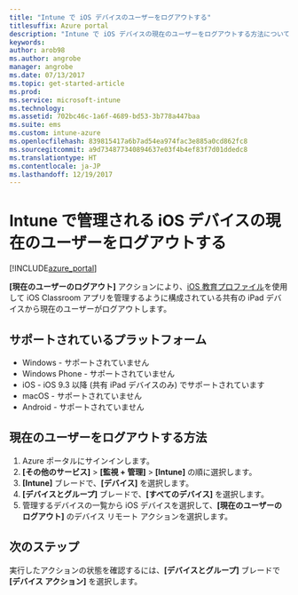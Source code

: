 ```yaml
---
title: "Intune で iOS デバイスのユーザーをログアウトする"
titlesuffix: Azure portal
description: "Intune で iOS デバイスの現在のユーザーをログアウトする方法について説明します。\""
keywords: 
author: arob98
ms.author: angrobe
manager: angrobe
ms.date: 07/13/2017
ms.topic: get-started-article
ms.prod: 
ms.service: microsoft-intune
ms.technology: 
ms.assetid: 702bc46c-1a6f-4689-bd53-3b778a447baa
ms.suite: ems
ms.custom: intune-azure
ms.openlocfilehash: 839815417a6b7ad54ea974fac3e885a0cd862fc8
ms.sourcegitcommit: a9d734877340894637e03f4b4ef83f7d01ddedc8
ms.translationtype: HT
ms.contentlocale: ja-JP
ms.lasthandoff: 12/19/2017
---
```

# <a name="logout-the-current-user-on-intune-managed-ios-devices"></a>Intune で管理される iOS デバイスの現在のユーザーをログアウトする


[!INCLUDE[azure_portal](./includes/azure_portal.md)]


**[現在のユーザーのログアウト]** アクションにより、[iOS 教育プロファイル](education-settings-configure-ios.md)を使用して iOS Classroom アプリを管理するように構成されている共有の iPad デバイスから現在のユーザーがログアウトします。 

## <a name="supported-platforms"></a>サポートされているプラットフォーム

- Windows - サポートされていません
- Windows Phone - サポートされていません
- iOS - iOS 9.3 以降 (共有 iPad デバイスのみ) でサポートされています
- macOS - サポートされていません
- Android - サポートされていません

## <a name="how-to-logout-the-current-user"></a>現在のユーザーをログアウトする方法

1.  Azure ポータルにサインインします。
2.  **[その他のサービス]** > **[監視 + 管理]** > **[Intune]** の順に選択します。
3.  **[Intune]** ブレードで、**[デバイス]** を選択します。
4.  **[デバイスとグループ]** ブレードで、**[すべてのデバイス]** を選択します。
5.  管理するデバイスの一覧から iOS デバイスを選択して、**[現在のユーザーのログアウト]** のデバイス リモート アクションを選択します。

## <a name="next-steps"></a>次のステップ

実行したアクションの状態を確認するには、**[デバイスとグループ]** ブレードで **[デバイス アクション]** を選択します。
